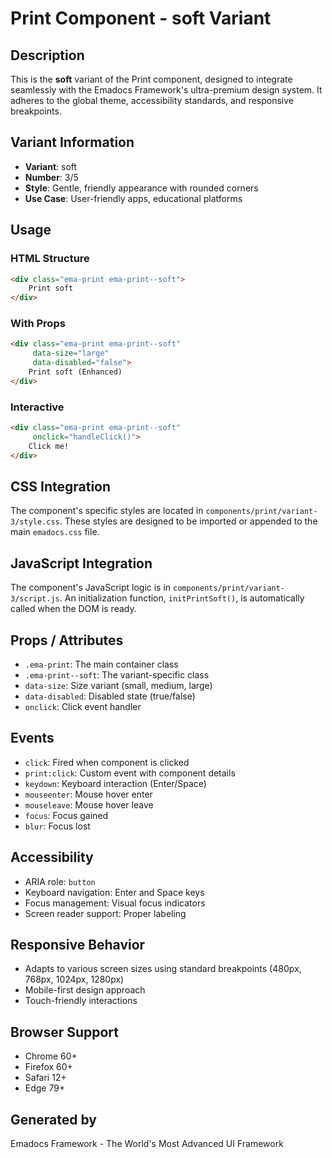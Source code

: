 # Print Component - soft Variant

## Description
This is the **soft** variant of the Print component, designed to integrate seamlessly with the Emadocs Framework's ultra-premium design system. It adheres to the global theme, accessibility standards, and responsive breakpoints.

## Variant Information
- **Variant**: soft
- **Number**: 3/5
- **Style**: Gentle, friendly appearance with rounded corners
- **Use Case**: User-friendly apps, educational platforms

## Usage

### HTML Structure
```html
<div class="ema-print ema-print--soft">
    Print soft
</div>
```

### With Props
```html
<div class="ema-print ema-print--soft" 
     data-size="large" 
     data-disabled="false">
    Print soft (Enhanced)
</div>
```

### Interactive
```html
<div class="ema-print ema-print--soft" 
     onclick="handleClick()">
    Click me!
</div>
```

## CSS Integration
The component's specific styles are located in `components/print/variant-3/style.css`. These styles are designed to be imported or appended to the main `emadocs.css` file.

## JavaScript Integration
The component's JavaScript logic is in `components/print/variant-3/script.js`. An initialization function, `initPrintSoft()`, is automatically called when the DOM is ready.

## Props / Attributes
- `.ema-print`: The main container class
- `.ema-print--soft`: The variant-specific class
- `data-size`: Size variant (small, medium, large)
- `data-disabled`: Disabled state (true/false)
- `onclick`: Click event handler

## Events
- `click`: Fired when component is clicked
- `print:click`: Custom event with component details
- `keydown`: Keyboard interaction (Enter/Space)
- `mouseenter`: Mouse hover enter
- `mouseleave`: Mouse hover leave
- `focus`: Focus gained
- `blur`: Focus lost

## Accessibility
- ARIA role: `button`
- Keyboard navigation: Enter and Space keys
- Focus management: Visual focus indicators
- Screen reader support: Proper labeling

## Responsive Behavior
- Adapts to various screen sizes using standard breakpoints (480px, 768px, 1024px, 1280px)
- Mobile-first design approach
- Touch-friendly interactions

## Browser Support
- Chrome 60+
- Firefox 60+
- Safari 12+
- Edge 79+

## Generated by
Emadocs Framework - The World's Most Advanced UI Framework
